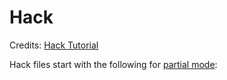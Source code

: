 # Hack

Credits: [Hack Tutorial](http://hacklang.org/tutorial.html)

Hack files start with the following for [partial mode](https://docs.hhvm.com/hack/typechecker/modes#partial-mode):
